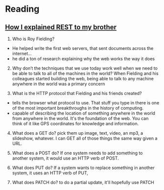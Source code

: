 # Reading

## [How I explained REST to my brother]()
1. Who is Roy Fielding?
- He helped write the first web servers, that sent documents across the internet…  
- he did a ton of research explaining why the web works the way it does

2. Why don’t the techniques that we use today work well when we need to be able to 
talk to all of the machines in the world?
When Fielding and his colleagues started building the web, being able to talk to any machine anywhere in the world was a primary concern

3. What is the HTTP protocol that Fielding and his friends created?
- tells the browser what protocol to use. That stuff you type in there is one of the most important breakthroughs in the history of computing.
- capable of describing the location of something anywhere in the world from anywhere in the world. It's the foundation of the web. You can think of it like GPS coordinates for knowledge and information.

4. What does a GET do?
pick them up
image, text, video, an mp3, a slideshow, whatever. I can GET all of those things the same way given a URL.

5. What does a POST do?
If one system needs to add something to another system, it would use an HTTP verb of POST.

6. What does PUT do?
 If a system wants to replace something in another system, it uses an HTTP verb of PUT,

7. What does PATCH do?
to do a partial update, it'll hopefully use PATCH